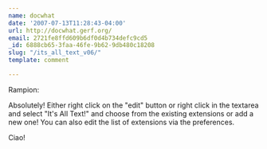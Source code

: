 ```yaml
---
name: docwhat
date: '2007-07-13T11:28:43-04:00'
url: http://docwhat.gerf.org/
email: 2721fe8ffd609b6df0d4b734defc9cd5
_id: 6888cb65-3faa-46fe-9b62-9db480c18208
slug: "/its_all_text_v06/"
template: comment

---
```


Rampion:

Absolutely!  Either right click on the "edit" button or right click in the textarea and select "It's All Text!" and choose from the existing extensions or add a new one!  You can also edit the list of extensions via the preferences.

Ciao!
